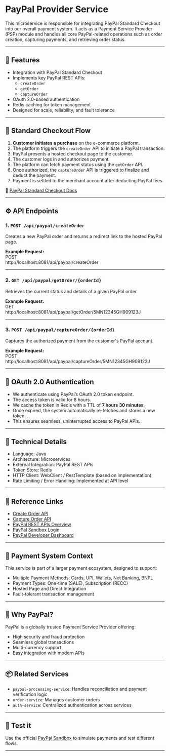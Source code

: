 # PayPal Provider Service

This microservice is responsible for integrating PayPal Standard Checkout into our overall payment system. It acts as a Payment Service Provider (PSP) module and handles all core PayPal-related operations such as order creation, capturing payments, and retrieving order status.

---

## 📌 Features

- Integration with PayPal Standard Checkout
- Implements key PayPal REST APIs:
  - `createOrder`
  - `getOrder`
  - `captureOrder`
- OAuth 2.0-based authentication
- Redis caching for token management
- Designed for scale, reliability, and fault tolerance

---

## 🔁 Standard Checkout Flow

1. **Customer initiates a purchase** on the e-commerce platform.
2. The platform triggers the `createOrder` API to initiate a PayPal transaction.
3. PayPal presents a hosted checkout page to the customer.
4. The customer logs in and authorizes payment.
5. The platform can fetch payment status using the `getOrder` API.
6. Once authorized, the `captureOrder` API is triggered to finalize and deduct the payment.
7. Payment is settled to the merchant account after deducting PayPal fees.

🔗 [PayPal Standard Checkout Docs](https://developer.paypal.com/studio/checkout/standard/getstarted)

---

## ⚙️ API Endpoints

### 1. `POST /api/paypal/createOrder`
Creates a new PayPal order and returns a redirect link to the hosted PayPal page.

**Example Request:**  
POST  
http://localhost:8081/api/paypal/createOrder

---

### 2. `GET /api/paypal/getOrder/{orderId}`
Retrieves the current status and details of a given PayPal order.

**Example Request:**  
GET  
http://localhost:8081/api/paypal/getOrder/5MN12345GH909123J

---

### 3. `POST /api/paypal/captureOrder/{orderId}`
Captures the authorized payment from the customer's PayPal account.

**Example Request:**  
POST  
http://localhost:8081/api/paypal/captureOrder/5MN12345GH909123J

---


## 🔐 OAuth 2.0 Authentication

- We authenticate using PayPal’s OAuth 2.0 token endpoint.
- The access token is valid for 8 hours.
- We cache the token in Redis with a TTL of **7 hours 30 minutes**.
- Once expired, the system automatically re-fetches and stores a new token.
- This ensures seamless, uninterrupted access to PayPal APIs.

---

## 🧠 Technical Details

- Language: Java
- Architecture: Microservices
- External Integration: PayPal REST APIs
- Token Store: Redis
- HTTP Client: WebClient / RestTemplate (based on implementation)
- Rate Limiting / Error Handling: Implemented at API level

---

## 🧾 Reference Links

- [Create Order API](https://developer.paypal.com/docs/api/orders/v2/#orders_create)
- [Capture Order API](https://developer.paypal.com/docs/api/orders/v2/#orders_capture)
- [PayPal REST APIs Overview](https://developer.paypal.com/api/rest/)
- [PayPal Sandbox Login](https://sandbox.paypal.com)
- [PayPal Developer Dashboard](https://developer.paypal.com/dashboard/)

---

## 🧮 Payment System Context

This service is part of a larger payment ecosystem, designed to support:

- Multiple Payment Methods: Cards, UPI, Wallets, Net Banking, BNPL
- Payment Types: One-time (SALE), Subscription (RECC)
- Hosted Page and Direct Integration
- Fault-tolerant transaction management

---

## 📌 Why PayPal?

PayPal is a globally trusted Payment Service Provider offering:

- High security and fraud protection
- Seamless global transactions
- Multi-currency support
- Easy integration with modern APIs

---

## 📦 Related Services

- `paypal-processing-service`: Handles reconciliation and payment verification logic
- `order-service`: Manages customer orders
- `auth-service`: Centralized authentication across services

---

## 🧪 Test it

Use the official [PayPal Sandbox](https://sandbox.paypal.com) to simulate payments and test different flows.

---



